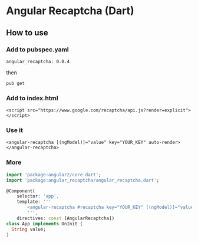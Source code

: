 # Angular Recaptcha (Dart)

## How to use

### Add to pubspec.yaml
`angular_recaptcha: 0.0.4`

then

`pub get`

### Add to index.html

`<script src="https://www.google.com/recaptcha/api.js?render=explicit"></script>`

### Use it

`<angular-recaptcha [(ngModel)]="value" key="YOUR_KEY" auto-render></angular-recaptcha>`


### More

```dart
import 'package:angular2/core.dart';
import 'package:angular_recaptcha/angular_recaptcha.dart';

@Component(
    selector: 'app',
    template: '''
        <angular-recaptcha #recaptcha key="YOUR_KEY" [(ngModel)]="value"></angular-recaptcha>
        ''',
    directives: const [AngularRecaptcha])
class App implements OnInit {
  String value;
}
```
